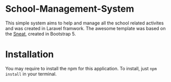# School-Management-System

This simple system aims to help and manage all the school related activites and was created in Laravel framwork. The awesome template was based on the [Sneat](https://demos.themeselection.com/sneat-bootstrap-html-admin-template/documentation/index.html), created in Bootstrap 5.



# Installation
You may require to install the npm for this application. To install, just
`npm install` in your terminal.

